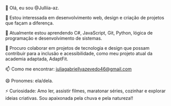 👋 Olá, eu sou @Julliia-az.

👀 Estou interessada em desenvolvimento web, design e criação de projetos que façam a diferença.

🌱 Atualmente estou aprendendo C#, JavaScript, Git, Python, lógica de programação e desenvolvimento de sistemas.

💞️ Procuro colaborar em projetos de tecnologia e design que possam contribuir para a inclusão e acessibilidade, como meu projeto atual da academia adaptada, AdaptFit.

📫 Como me encontrar: juliagabriellyazevedo46@gmail.com

😄 Pronomes: ela/dela.

⚡ Curiosidade: Amo ler, assistir filmes, maratonar séries, cozinhar e explorar ideias criativas. Sou apaixonada pela chuva e pela natureza!!
